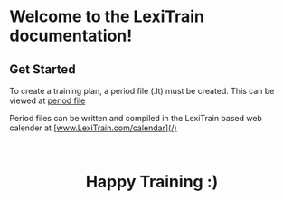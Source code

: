 # Welcome to the LexiTrain documentation!

## Get Started
To create a training plan, a period file (.lt) must be created. This can be viewed at [period file](PeriodFile.md#period-file)

Period files can be written and compiled in the LexiTrain based web calender at [www.LexiTrain.com/calendar](/)

<br>
<h1 style="text-align: center;">Happy Training :)</h1> 